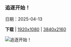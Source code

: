### 追逐开始！

日期：2025-04-13

**下载**  |  [1920x1080](https://cn.bing.com/th?id=OHR.SpottedDolphins_ZH-CN1257100316_1920x1080.jpg)  |  [3840x2160](https://cn.bing.com/th?id=OHR.SpottedDolphins_ZH-CN1257100316_UHD.jpg)

![追逐开始！](https://cn.bing.com/th?id=OHR.SpottedDolphins_ZH-CN1257100316_1920x1080.jpg "圣玛丽亚岛附近的大西洋细吻海豚，亚速尔群岛，葡萄牙 (© Jordi Chias/Minden Pictures)")

